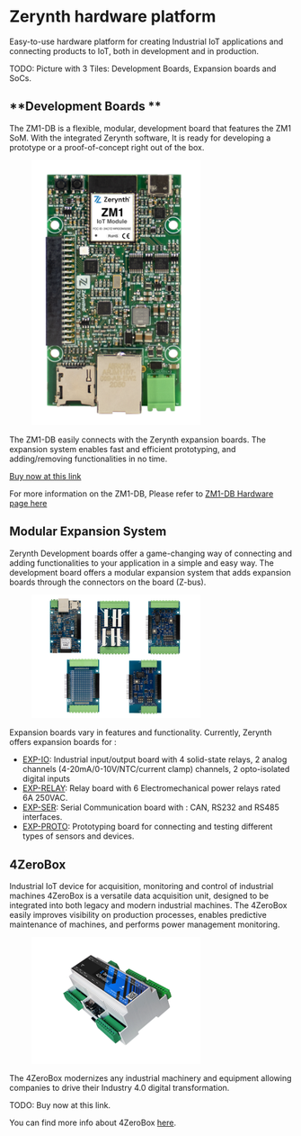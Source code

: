 # **Zerynth hardware platform**

Easy-to-use hardware platform for creating Industrial IoT applications and connecting products to IoT, both in development and in production.

TODO: Picture with 3 Tiles: Development Boards, Expansion boards and SoCs.

## **Development Boards **

The ZM1-DB is a flexible, modular, development board that features the ZM1 SoM. With the integrated Zerynth software, It is ready for developing a prototype or a proof-of-concept right out of the box.

<figure>
  <a data-fancybox="gallery" href="img/DB-ZM1-front.png">
  <img src="img/DB-ZM1-front.png" width="300"/>
  </a>
</figure>

The ZM1-DB easily connects with the Zerynth expansion boards. The expansion system enables fast and efficient prototyping, and adding/removing functionalities in no time.


[Buy now at this link](https://zerynth.com/products)

For more information on the ZM1-DB, Please refer to [ZM1-DB Hardware page here](ZM1-Development-Board.md)

## **Modular Expansion System**
Zerynth Development boards offer a game-changing way of connecting and adding functionalities to your application in a simple and easy way.
The development board offers a modular expansion system that adds expansion boards through the connectors on the board (Z-bus).


<figure>
  <a data-fancybox="gallery" href="img/Boards.jpg">
  <img src="img/Boards.jpg" width="300"/>
  </a>
</figure>

Expansion boards vary in features and functionality. Currently, Zerynth offers expansion boards for :

* [EXP-IO](EXP-IO.md): Industrial input/output board with 4 solid-state relays, 2 analog channels (4-20mA/0-10V/NTC/current clamp) channels, 2 opto-isolated digital inputs
* [EXP-RELAY](EXP-RELAY.md): Relay board with 6 Electromechanical power relays rated 6A 250VAC.
* [EXP-SER](EXP-SER.md): Serial Communication board with : CAN, RS232 and RS485  interfaces.
* [EXP-PROTO](EXP-PROTO.md): Prototyping board for connecting and testing different types of sensors and devices.


## **4ZeroBox**

Industrial IoT device for acquisition, monitoring and control of industrial machines
4ZeroBox is a versatile data acquisition unit, designed to be integrated into both legacy and modern industrial machines. The 4ZeroBox easily improves visibility on production processes, enables predictive maintenance of machines, and performs power management monitoring. 

<figure>
  <a data-fancybox="gallery" href="img/4zerobox_v1.png">
  <img src="img/4zerobox_v1.png"width="300"/>
  </a>
</figure>

The 4ZeroBox modernizes any industrial machinery and equipment allowing companies to drive their Industry 4.0 digital transformation.



TODO: Buy now at this link.

You can find more info about 4ZeroBox [here](4ZeroBox.md).

